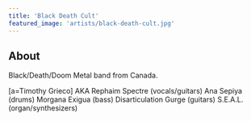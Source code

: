 ```yaml
---
title: 'Black Death Cult'
featured_image: 'artists/black-death-cult.jpg'
---
```


## About

Black/Death/Doom Metal band from Canada.

[a=Timothy Grieco] AKA Rephaim Spectre (vocals/guitars)
Ana Sepiya (drums)
Morgana Exigua (bass)
Disarticulation Gurge (guitars)
S.E.A.L. (organ/synthesizers)

